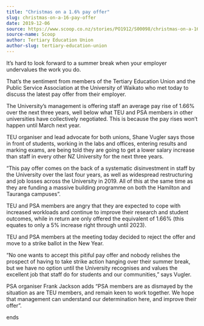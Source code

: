 ```yaml
---
title: "Christmas on a 1.6% pay offer"
slug: christmas-on-a-16-pay-offer
date: 2019-12-06
source: https://www.scoop.co.nz/stories/PO1912/S00098/christmas-on-a-16-pay-offer.htm
source-name: Scoop
author: Tertiary Education Union
author-slug: tertiary-education-union
---
```


<p>It’s hard to look forward to a summer break when your
employer undervalues the work you do.</p>

<p>That’s the
sentiment from members of the Tertiary Education Union and
the Public Service Association at the University of Waikato
who met today to discuss the latest pay offer from their
employer.</p>

<p>The University’s management is offering staff
an average pay rise of 1.66% over the next three years, well
below what TEU and PSA members in other universities have
collectively negotiated. This is because the pay rises
won’t happen until March next year.</p>

<p>TEU organiser and
lead advocate for both unions, Shane Vugler says those in
front of students, working in the labs and offices, entering
results and marking exams, are being told they are going to
get a lower salary increase than staff in every other NZ
University for the next three years.</p>

<p>“This pay offer
comes on the back of a systematic disinvestment in staff by
the University over the last four years, as well as
widespread restructuring and job losses across the
University in 2019. All of this at the same time as they are
funding a massive building programme on both the Hamilton
and Tauranga campuses”.</p>

<p>TEU and PSA members are angry
that they are expected to cope with increased workloads and
continue to improve their research and student outcomes,
while in return are only offered  the equivalent of 1.66%
(this equates to only a 5% increase right through until
2023).</p>

<p>TEU and PSA members at the meeting today decided to
reject the offer and move to a strike ballot in the New
Year.<p>

<p>“No one wants to accept this pitiful pay offer and
nobody relishes the prospect of having to take strike action
hanging over their summer break, but we have no option until
the University recognises and values the excellent job that
staff do for students and our communities,” says
Vugler.</p>

<p>PSA organiser Frank Jackson adds “PSA members
are as dismayed by the situation as are TEU members, and
remain keen to work together. We hope that management can
understand our determination here, and improve their
offer”.</p>

<p>ends<br><p>

<p></p>